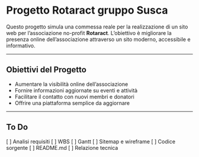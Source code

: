 # Progetto Rotaract gruppo Susca

Questo progetto simula una commessa reale per la realizzazione di un sito web per l’associazione no-profit **Rotaract**. L’obiettivo è migliorare la presenza online dell’associazione attraverso un sito moderno, accessibile e informativo.

---

## Obiettivi del Progetto

- Aumentare la visibilità online dell’associazione
- Fornire informazioni aggiornate su eventi e attività
- Facilitare il contatto con nuovi membri e donatori
- Offrire una piattaforma semplice da aggiornare

---

## To Do

[ ] Analisi requisiti
[ ] WBS
[ ] Gantt
[ ] Sitemap e wireframe
[ ] Codice sorgente
[ ] README.md
[ ] Relazione tecnica
